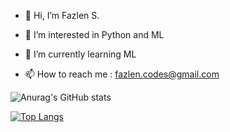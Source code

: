 - 👋 Hi, I’m Fazlen S.
- 👀 I’m interested in Python and ML
- 🌱 I’m currently learning ML

- 📫 How to reach me : fazlen.codes@gmail.com

<!---
fazlencodes/fazlencodes is a ✨ special ✨ repository because its `README.md` (this file) appears on your GitHub profile.
You can click the Preview link to take a look at your changes.
--->


![Anurag's GitHub stats](https://github-readme-stats.vercel.app/api?username=fazlencodes&show_icons=true&theme=tokyonight)


[![Top Langs](https://github-readme-stats.vercel.app/api/top-langs/?username=fazlencodes&layout=compact)](https://github.com/anuraghazra/github-readme-stats)





